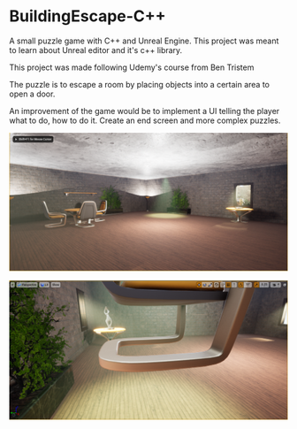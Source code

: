 # BuildingEscape-C++
A small puzzle game with C++ and Unreal Engine. This project was meant to learn about Unreal editor and it's c++ library.

This project was made following Udemy's course from Ben Tristem

The puzzle is to escape a room by placing objects into a certain area to open a door.

An improvement of the game would be to implement a UI telling the player what to do, how to do it. 
Create an end screen and more complex puzzles.

![](Images/Unreal1.PNG)

![](Images/Unreal2.PNG)
